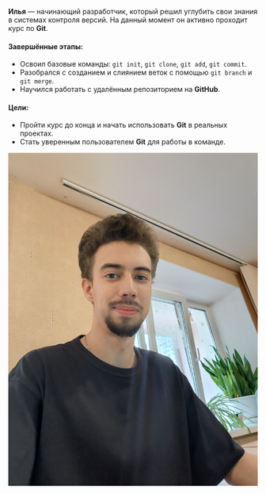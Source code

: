**Илья** — начинающий разработчик, который решил углубить свои знания в системах контроля версий. На данный момент он активно проходит курс по **Git**.

#### Завершённые этапы:
- Освоил базовые команды: `git init`, `git clone`, `git add`, `git commit`.
- Разобрался с созданием и слиянием веток с помощью `git branch` и `git merge`.
- Научился работать с удалённым репозиторием на **GitHub**.

#### Цели:
- Пройти курс до конца и начать использовать **Git** в реальных проектах.
- Стать уверенным пользователем **Git** для работы в команде.

![alt text](IMG20240427090122.jpg)
